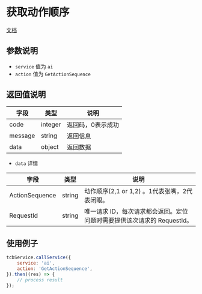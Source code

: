 # 获取动作顺序

[文档](https://cloud.tencent.com/document/api/1007/31822)

## 参数说明

* `service` 值为 `ai`
* `action` 值为 `GetActionSequence`

## 返回值说明

 字段 | 类型 | 说明
| --- | --- | ---
| code | integer | 返回码，0表示成功
| message | string | 返回信息
| data | object | 返回数据

* `data` 详情

 字段 | 类型 | 说明
| --- | --- | ---
| ActionSequence | string | 动作顺序(2,1 or 1,2) 。1代表张嘴，2代表闭眼。
| RequestId | string | 唯一请求 ID，每次请求都会返回。定位问题时需要提供该次请求的 RequestId。


## 使用例子

```js
tcbService.callService({
    service: 'ai',
    action: 'GetActionSequence',
}).then((res) => {
    // process result
});
```